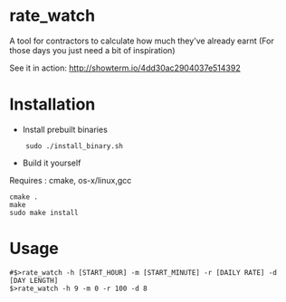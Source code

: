 rate_watch
=========

A tool for contractors to calculate how much they've already earnt (For those days you just need a bit of inspiration)

See it in action: http://showterm.io/4dd30ac2904037e514392

Installation
============

- Install prebuilt binaries
```
	sudo ./install_binary.sh
```

- Build it yourself

Requires : cmake, os-x/linux,gcc
```
cmake .
make
sudo make install
```

Usage
====

```
#$>rate_watch -h [START_HOUR] -m [START_MINUTE] -r [DAILY RATE] -d [DAY LENGTH]
$>rate_watch -h 9 -m 0 -r 100 -d 8
```
